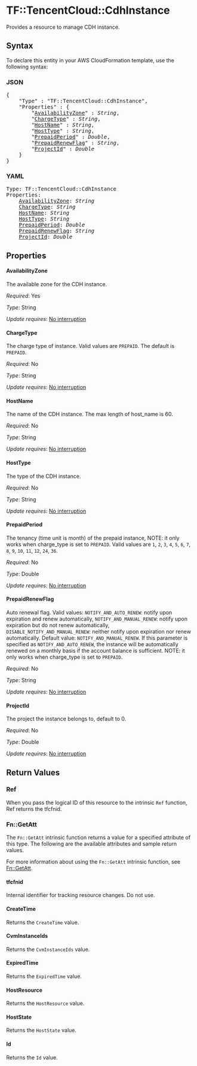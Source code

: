 # TF::TencentCloud::CdhInstance

Provides a resource to manage CDH instance.

## Syntax

To declare this entity in your AWS CloudFormation template, use the following syntax:

### JSON

<pre>
{
    "Type" : "TF::TencentCloud::CdhInstance",
    "Properties" : {
        "<a href="#availabilityzone" title="AvailabilityZone">AvailabilityZone</a>" : <i>String</i>,
        "<a href="#chargetype" title="ChargeType">ChargeType</a>" : <i>String</i>,
        "<a href="#hostname" title="HostName">HostName</a>" : <i>String</i>,
        "<a href="#hosttype" title="HostType">HostType</a>" : <i>String</i>,
        "<a href="#prepaidperiod" title="PrepaidPeriod">PrepaidPeriod</a>" : <i>Double</i>,
        "<a href="#prepaidrenewflag" title="PrepaidRenewFlag">PrepaidRenewFlag</a>" : <i>String</i>,
        "<a href="#projectid" title="ProjectId">ProjectId</a>" : <i>Double</i>
    }
}
</pre>

### YAML

<pre>
Type: TF::TencentCloud::CdhInstance
Properties:
    <a href="#availabilityzone" title="AvailabilityZone">AvailabilityZone</a>: <i>String</i>
    <a href="#chargetype" title="ChargeType">ChargeType</a>: <i>String</i>
    <a href="#hostname" title="HostName">HostName</a>: <i>String</i>
    <a href="#hosttype" title="HostType">HostType</a>: <i>String</i>
    <a href="#prepaidperiod" title="PrepaidPeriod">PrepaidPeriod</a>: <i>Double</i>
    <a href="#prepaidrenewflag" title="PrepaidRenewFlag">PrepaidRenewFlag</a>: <i>String</i>
    <a href="#projectid" title="ProjectId">ProjectId</a>: <i>Double</i>
</pre>

## Properties

#### AvailabilityZone

The available zone for the CDH instance.

_Required_: Yes

_Type_: String

_Update requires_: [No interruption](https://docs.aws.amazon.com/AWSCloudFormation/latest/UserGuide/using-cfn-updating-stacks-update-behaviors.html#update-no-interrupt)

#### ChargeType

The charge type of instance. Valid values are `PREPAID`. The default is `PREPAID`.

_Required_: No

_Type_: String

_Update requires_: [No interruption](https://docs.aws.amazon.com/AWSCloudFormation/latest/UserGuide/using-cfn-updating-stacks-update-behaviors.html#update-no-interrupt)

#### HostName

The name of the CDH instance. The max length of host_name is 60.

_Required_: No

_Type_: String

_Update requires_: [No interruption](https://docs.aws.amazon.com/AWSCloudFormation/latest/UserGuide/using-cfn-updating-stacks-update-behaviors.html#update-no-interrupt)

#### HostType

The type of the CDH instance.

_Required_: No

_Type_: String

_Update requires_: [No interruption](https://docs.aws.amazon.com/AWSCloudFormation/latest/UserGuide/using-cfn-updating-stacks-update-behaviors.html#update-no-interrupt)

#### PrepaidPeriod

The tenancy (time unit is month) of the prepaid instance, NOTE: it only works when charge_type is set to `PREPAID`. Valid values are `1`, `2`, `3`, `4`, `5`, `6`, `7`, `8`, `9`, `10`, `11`, `12`, `24`, `36`.

_Required_: No

_Type_: Double

_Update requires_: [No interruption](https://docs.aws.amazon.com/AWSCloudFormation/latest/UserGuide/using-cfn-updating-stacks-update-behaviors.html#update-no-interrupt)

#### PrepaidRenewFlag

Auto renewal flag. Valid values: `NOTIFY_AND_AUTO_RENEW`: notify upon expiration and renew automatically, `NOTIFY_AND_MANUAL_RENEW`: notify upon expiration but do not renew automatically, `DISABLE_NOTIFY_AND_MANUAL_RENEW`: neither notify upon expiration nor renew automatically. Default value: `NOTIFY_AND_MANUAL_RENEW`. If this parameter is specified as `NOTIFY_AND_AUTO_RENEW`, the instance will be automatically renewed on a monthly basis if the account balance is sufficient. NOTE: it only works when charge_type is set to `PREPAID`.

_Required_: No

_Type_: String

_Update requires_: [No interruption](https://docs.aws.amazon.com/AWSCloudFormation/latest/UserGuide/using-cfn-updating-stacks-update-behaviors.html#update-no-interrupt)

#### ProjectId

The project the instance belongs to, default to 0.

_Required_: No

_Type_: Double

_Update requires_: [No interruption](https://docs.aws.amazon.com/AWSCloudFormation/latest/UserGuide/using-cfn-updating-stacks-update-behaviors.html#update-no-interrupt)

## Return Values

### Ref

When you pass the logical ID of this resource to the intrinsic `Ref` function, Ref returns the tfcfnid.

### Fn::GetAtt

The `Fn::GetAtt` intrinsic function returns a value for a specified attribute of this type. The following are the available attributes and sample return values.

For more information about using the `Fn::GetAtt` intrinsic function, see [Fn::GetAtt](https://docs.aws.amazon.com/AWSCloudFormation/latest/UserGuide/intrinsic-function-reference-getatt.html).

#### tfcfnid

Internal identifier for tracking resource changes. Do not use.

#### CreateTime

Returns the <code>CreateTime</code> value.

#### CvmInstanceIds

Returns the <code>CvmInstanceIds</code> value.

#### ExpiredTime

Returns the <code>ExpiredTime</code> value.

#### HostResource

Returns the <code>HostResource</code> value.

#### HostState

Returns the <code>HostState</code> value.

#### Id

Returns the <code>Id</code> value.

